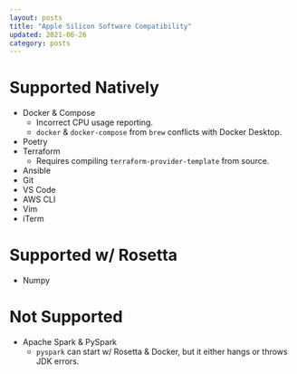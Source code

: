 ```yaml
---
layout: posts
title: "Apple Silicon Software Compatibility"
updated: 2021-06-26
category: posts
---
```


# Supported Natively
- Docker & Compose
  - Incorrect CPU usage reporting.
  - `docker` & `docker-compose` from `brew` conflicts with Docker Desktop.
- Poetry
- Terraform
  - Requires compiling `terraform-provider-template` from source.
- Ansible
- Git
- VS Code
- AWS CLI
- Vim
- iTerm

# Supported w/ Rosetta
- Numpy

# Not Supported
- Apache Spark & PySpark
  - `pyspark` can start w/ Rosetta & Docker, but it either hangs or throws JDK errors. 
